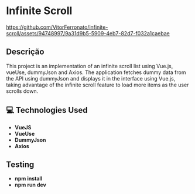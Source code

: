 # Infinite Scroll
https://github.com/VitorFerronato/infinite-scroll/assets/94748997/9a31d9b5-5909-4eb7-82d7-f032a1caebae


## Descrição

This project is an implementation of an infinite scroll list using Vue.js, vueUse, dummyJson and Axios. The application fetches dummy data from the API using dummyJson and displays it in the interface using Vue.js, taking advantage of the infinite scroll feature to load more items as the user scrolls down.

## 💻 Technologies Used







- **VueJS**
- **VueUse**
- **DummyJson**
- **Axios**


## Testing

- **npm install**
- **npm run dev**
